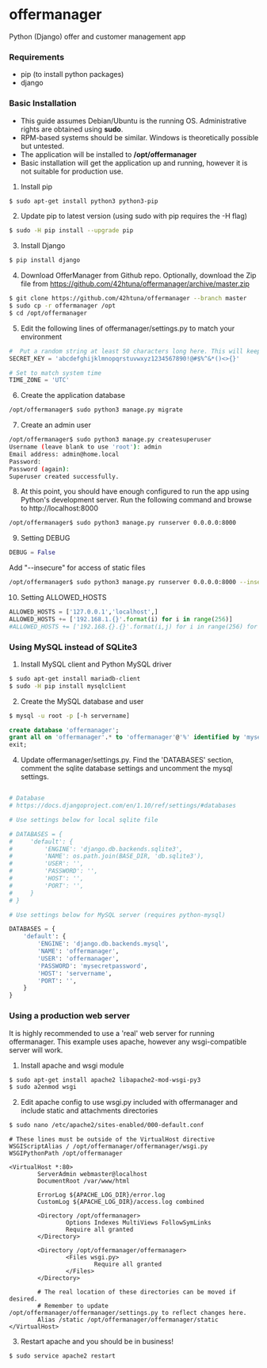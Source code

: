 # offermanager
Python (Django) offer and customer management app

### Requirements
* pip (to install python packages)
* django

### Basic Installation
* This guide assumes Debian/Ubuntu is the running OS. Administrative rights are obtained using **sudo**.
* RPM-based systems should be similar. Windows is theoretically possible but untested.
* The application will be installed to **/opt/offermanager**
* Basic installation will get the application up and running, however it is not suitable for production use.

1. Install pip
```bash
$ sudo apt-get install python3 python3-pip
```

2. Update pip to latest version (using sudo with pip requires the -H flag)
```bash
$ sudo -H pip install --upgrade pip
```

3. Install Django
```bash
$ pip install django
```

4. Download OfferManager from Github repo. Optionally, download the Zip file from https://github.com/42htuna/offermanager/archive/master.zip
```bash
$ git clone https://github.com/42htuna/offermanager --branch master
$ sudo cp -r offermanager /opt
$ cd /opt/offermanager
```

5. Edit the following lines of offermanager/settings.py to match your environment
```python
#  Put a random string at least 50 characters long here. This will keep hashed passwords safe.
SECRET_KEY = 'abcdefghijklmnopqrstuvwxyz1234567890!@#$%^&*()<>{}'

# Set to match system time
TIME_ZONE = 'UTC'
```

6. Create the application database
```bash
/opt/offermanager$ sudo python3 manage.py migrate
```

7. Create an admin user
```bash
/opt/offermanager$ sudo python3 manage.py createsuperuser
Username (leave blank to use 'root'): admin
Email address: admin@home.local
Password:
Password (again):
Superuser created successfully.
```

8. At this point, you should have enough configured to run the app using Python's development server. Run the following command and browse to http://localhost:8000
```bash
/opt/offermanager$ sudo python3 manage.py runserver 0.0.0.0:8000
```

9. Setting DEBUG
```settings.py
DEBUG = False
```

Add "--insecure" for access of static files
```bash
/opt/offermanager$ sudo python3 manage.py runserver 0.0.0.0:8000 --insecure
```

10. Setting ALLOWED_HOSTS
```settings.py
ALLOWED_HOSTS = ['127.0.0.1','localhost',]
ALLOWED_HOSTS += ['192.168.1.{}'.format(i) for i in range(256)]
#ALLOWED_HOSTS += ['192.168.{}.{}'.format(i,j) for i in range(256) for j in range(256)]
```

### Using MySQL instead of SQLite3
1. Install MySQL client and Python MySQL driver
```bash
$ sudo apt-get install mariadb-client
$ sudo -H pip install mysqlclient
```

2. Create the MySQL database and user
```bash
$ mysql -u root -p [-h servername]
```
```sql
create database 'offermanager';
grant all on 'offermanager'.* to 'offermanager'@'%' identified by 'mysecretpassword';
exit;
```

4. Update offermanager/settings.py. Find the 'DATABASES' section, comment the sqlite database settings and uncomment the mysql settings.
```python

# Database
# https://docs.djangoproject.com/en/1.10/ref/settings/#databases

# Use settings below for local sqlite file

# DATABASES = {
#     'default': {
#         'ENGINE': 'django.db.backends.sqlite3',
#         'NAME': os.path.join(BASE_DIR, 'db.sqlite3'),
#         'USER': '',
#         'PASSWORD': '',
#         'HOST': '',
#         'PORT': '',
#     }
# }

# Use settings below for MySQL server (requires python-mysql)

DATABASES = {
    'default': {
        'ENGINE': 'django.db.backends.mysql',
        'NAME': 'offermanager',
        'USER': 'offermanager',
        'PASSWORD': 'mysecretpassword',
        'HOST': 'servername',
        'PORT': '',
    }
}
```

### Using a production web server
It is highly recommended to use a 'real' web server for running offermanager. This example uses apache, however any wsgi-compatible server will work.

1. Install apache and wsgi module
```bash
$ sudo apt-get install apache2 libapache2-mod-wsgi-py3
$ sudo a2enmod wsgi
```

2. Edit apache config to use wsgi.py included with offermanager and include static and attachments directories
```bash
$ sudo nano /etc/apache2/sites-enabled/000-default.conf
```

```apacheconf
# These lines must be outside of the VirtualHost directive
WSGIScriptAlias / /opt/offermanager/offermanager/wsgi.py
WSGIPythonPath /opt/offermanager

<VirtualHost *:80>
        ServerAdmin webmaster@localhost
        DocumentRoot /var/www/html

        ErrorLog ${APACHE_LOG_DIR}/error.log
        CustomLog ${APACHE_LOG_DIR}/access.log combined

        <Directory /opt/offermanager>
                Options Indexes MultiViews FollowSymLinks
                Require all granted
        </Directory>

        <Directory /opt/offermanager/offermanager>
                <Files wsgi.py>
                        Require all granted
                </Files>
        </Directory>

		# The real location of these directories can be moved if desired.
        # Remember to update /opt/offermanager/offermanager/settings.py to reflect changes here.
        Alias /static /opt/offermanager/offermanager/static
</VirtualHost>
```
3. Restart apache and you should be in business!
```bash
$ sudo service apache2 restart
```
